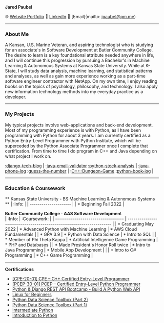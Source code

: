 **Jared Paubel**

🌐 [Website Portfolio](https://www.jpaubel.tech) 
🤝 [LinkedIn](https://www.linkedin.com/in/jared-paubel) 
📧 [Email](mailto: jpaubel@pm.me)

---
### About Me

A Kansan, U.S. Marine Veteran, and aspiring technologist who is studying for an associate's in Software Development at Butler Community College. The desire to learn is a key foundational attribute needed anywhere in life, and I will continue this progression by pursuing a Bachelor's in Machine Learning & Autonomous Systems at Kansas State University. While at K-State, I will study data analysis, machine learning, and statistical patterns and analyses, as well as gain more experience working as a part-time software engineer contractor with NetApp. On my own time, I enjoy reading books on the topics of psychology, philosophy, and technology. I also apply new information technology methods into my everyday practice as a developer.

---
### My Projects
My typical projects involve web-applications and back-end development. Most of my programming experience is with Python, as I have been programming with Python for about 3 years. I am currently certified as a Python Entry-Level Programmer with Python Institute, which will be superceded by the Python Associate Programmer once I complete that certification. From time to time I do program in C++ and Java depending on what project I work on.

:[django-tech-blog](https://github.com/JaredP45/django-tech-blog)           | :[java-email-validator](https://github.com/JaredP45/java-email-validator)
:[python-stock-analysis](https://github.com/JaredP45/python-stock-analysis) | :[java-phone-log](https://github.com/JaredP45/PhoneLog)
:[guess-the-number](https://github.com/JaredP45/GuessTheNumber)             | :[C++-Dungeon-Game](https://github.com/JaredP45/C-Dungeon-Game)
:[python-book-log](https://github.com/JaredP45/python-book-log)             | 

---
### Education & Coursework
** Kansas State University - BS Machine Learning & Autonomous Systems **
| :Info:                |
| --------------------- |
| * Beginning Fall 2022 |


**Butler Community College - AAS Software Development**                                                
| :Info:                              | :Coursework:                                                          |
| ----------------------------------- | --------------------------------------------------------------------- |
| * Graduating May 2022               | * Advanced Python with Machine Learning    | * AWS Cloud Fundamentals |
| * GPA 3.9                           | * Python with Data Science                 | * Intro to SQL           |
| * Member of Phi Theta Kappa         | * Artificial Intelligence Game Programming | * PHP and Databases      |
| * Made President's Honor Roll twice | * Intro to Java Programming                | * Mobile App Development |
|                                     | * Intro to C# Programming                  | * C++ Game Programming   |

---
**Certifications**
 * [[CPE-20-01] CPE – C++ Certified Entry-Level Programmer](https://www.credly.com/badges/94859d8c-526e-4dc5-b87e-c8e5264fbcab/public_url)
 * [[PCEP-30-01] PCEP – Certified Entry-Level Python Programmer](https://www.credly.com/badges/b6f4ae2b-4f9a-4ff8-a4e0-2eab2e9db4ff?source=linked_in_profile)
 * [Python & Django REST API Bootcamp - Build A Python Web API](https://www.udemy.com/certificate/UC-675c9875-6f6f-43bb-be78-62f4d0061a01/)
 * [Linux for Beginners](https://www.udemy.com/certificate/UC-7285d67a-18e1-4afb-86da-d2140efd69f8/)
 * [Python Data Science Toolbox (Part 2)](https://www.datacamp.com/statement-of-accomplishment/course/9881dcf8acf01197ccc068197f234edfce8757b2)
 * [Python Data Science Toolbox (Part 1)](https://www.datacamp.com/statement-of-accomplishment/course/defb6fa1523fc7a645700cb10db3eb4cf85ed123)
 * [Intermediate Python](https://www.datacamp.com/statement-of-accomplishment/course/11263c1b0d8d1196cfa44e7a0b6b5821878bb70d)
 * [Introduction to Python](https://www.datacamp.com/statement-of-accomplishment/course/482847f9ddfa48f90dd993845be52638b6090113)


